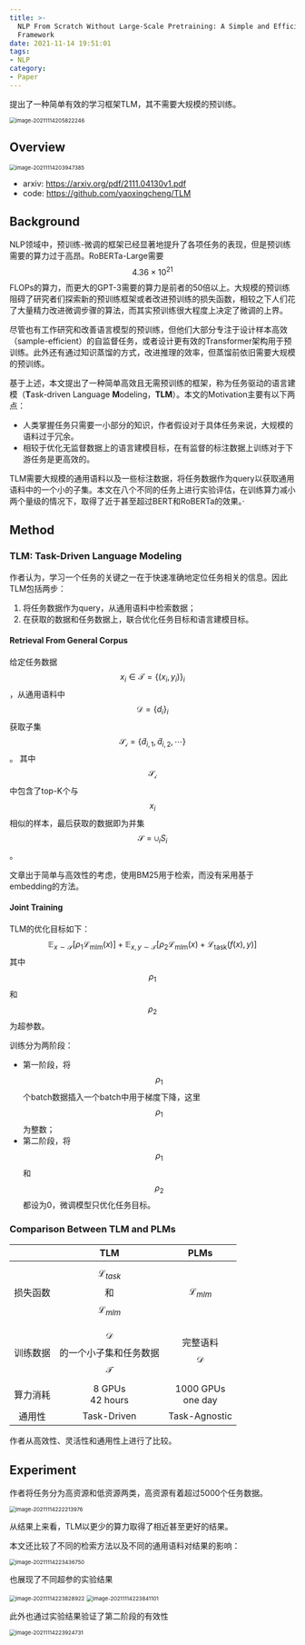 ```yaml
---
title: >-
  NLP From Scratch Without Large-Scale Pretraining: A Simple and Efficient
  Framework
date: 2021-11-14 19:51:01
tags:
- NLP
category:
- Paper
---
```


提出了一种简单有效的学习框架TLM，其不需要大规模的预训练。

<img src="NLP-From-Scratch-Without-Large-Scale-Pretraining-A-Simple-and-Efficient-Framework/image-20211114205822246.png" alt="image-20211114205822246" style="zoom:67%;" />

<!--more-->

## Overview

<img src="NLP-From-Scratch-Without-Large-Scale-Pretraining-A-Simple-and-Efficient-Framework/image-20211114203947385.png" alt="image-20211114203947385" style="zoom: 67%;" />

- arxiv: https://arxiv.org/pdf/2111.04130v1.pdf
- code: https://github.com/yaoxingcheng/TLM

## Background

NLP领域中，预训练-微调的框架已经显著地提升了各项任务的表现，但是预训练需要的算力过于高昂。RoBERTa-Large需要$$4.36\times10^{21}$$FLOPs的算力，而更大的GPT-3需要的算力是前者的50倍以上。大规模的预训练阻碍了研究者们探索新的预训练框架或者改进预训练的损失函数，相较之下人们花了大量精力改进微调步骤的算法，而其实预训练很大程度上决定了微调的上界。

尽管也有工作研究和改善语言模型的预训练，但他们大部分专注于设计样本高效（sample-efficient）的自监督任务，或者设计更有效的Transformer架构用于预训练。此外还有通过知识蒸馏的方式，改进推理的效率，但蒸馏前依旧需要大规模的预训练。

基于上述，本文提出了一种简单高效且无需预训练的框架，称为任务驱动的语言建模（**T**ask-driven Language **M**odeling，**TLM**）。本文的Motivation主要有以下两点：

- 人类掌握任务只需要一小部分的知识，作者假设对于具体任务来说，大规模的语料过于冗余。
- 相较于优化无监督数据上的语言建模目标，在有监督的标注数据上训练对于下游任务是更高效的。

TLM需要大规模的通用语料以及一些标注数据，将任务数据作为query以获取通用语料中的一个小的子集。本文在八个不同的任务上进行实验评估，在训练算力减小两个量级的情况下，取得了近于甚至超过BERT和RoBERTa的效果。·

## Method

### TLM: Task-Driven Language Modeling

作者认为，学习一个任务的关键之一在于快速准确地定位任务相关的信息。因此TLM包括两步：

1. 将任务数据作为query，从通用语料中检索数据；
2. 在获取的数据和任务数据上，联合优化任务目标和语言建模目标。

#### Retrieval From General Corpus

给定任务数据$$x_i\in\mathcal{T} = \{(x_i, y_i)\}_i$$，从通用语料中$$\mathcal{D}=\{d_i\}_i$$获取子集$$\mathcal{S_i} = \{\tilde{d}_{i,1},\tilde{d}_{i,2},\cdots\}$$。
其中$$\mathcal{S_i}$$中包含了top-K个与$$x_i$$相似的样本，最后获取的数据即为并集$$\mathcal{S}=\cup_iS_i$$。

文章出于简单与高效性的考虑，使用BM25用于检索，而没有采用基于embedding的方法。

#### Joint Training

TLM的优化目标如下：
$$
\mathbb{E}_{x\sim\mathcal{S}} [\rho_1\mathcal{L}_{\mathrm{mlm}}(x)] + 
\mathbb{E}_{x,y\sim\mathcal{T}}[\rho_2\mathcal{L}_{\mathrm{mlm}}(x) +
\mathcal{L}_{\mathrm{task}}(f(x),y)]
$$
其中$$\rho_1$$和$$\rho_2$$为超参数。

训练分为两阶段：

- 第一阶段，将$$\rho_1$$个batch数据插入一个batch中用于梯度下降，这里$$\rho_1$$为整数；
- 第二阶段，将$$\rho_1$$和$$\rho_2$$都设为0，微调模型只优化任务目标。

### Comparison Between TLM and PLMs

|          |                         TLM                          |          PLMs           |
| :------: | :--------------------------------------------------: | :---------------------: |
| 损失函数 |    $$\mathcal{L}_{task}$$和$$\mathcal{L}_{mlm}$$     |  $$\mathcal{L}_{mlm}$$  |
| 训练数据 | $$\mathcal{D}$$的一个小子集和任务数据$$\mathcal{T}$$ | 完整语料$$\mathcal{D}$$ |
| 算力消耗 |                 8 GPUs<br />42 hours                 | 1000 GPUs<br />one day  |
|  通用性  |                     Task-Driven                      |      Task-Agnostic      |

作者从高效性、灵活性和通用性上进行了比较。

## Experiment

作者将任务分为高资源和低资源两类，高资源有着超过5000个任务数据。

<img src="NLP-From-Scratch-Without-Large-Scale-Pretraining-A-Simple-and-Efficient-Framework/image-20211114222213976.png" alt="image-20211114222213976" style="zoom: 67%;" />

从结果上来看，TLM以更少的算力取得了相近甚至更好的结果。

本文还比较了不同的检索方法以及不同的通用语料对结果的影响：

<img src="NLP-From-Scratch-Without-Large-Scale-Pretraining-A-Simple-and-Efficient-Framework/image-20211114223436750.png" alt="image-20211114223436750" style="zoom: 67%;" />

也展现了不同超参的实验结果

<img src="NLP-From-Scratch-Without-Large-Scale-Pretraining-A-Simple-and-Efficient-Framework/image-20211114223828922.png" alt="image-20211114223828922" style="zoom:67%;" />

<img src="NLP-From-Scratch-Without-Large-Scale-Pretraining-A-Simple-and-Efficient-Framework/image-20211114223841101.png" alt="image-20211114223841101" style="zoom:67%;" />

此外也通过实验结果验证了第二阶段的有效性

<img src="NLP-From-Scratch-Without-Large-Scale-Pretraining-A-Simple-and-Efficient-Framework/image-20211114223924731.png" alt="image-20211114223924731" style="zoom:67%;" />


